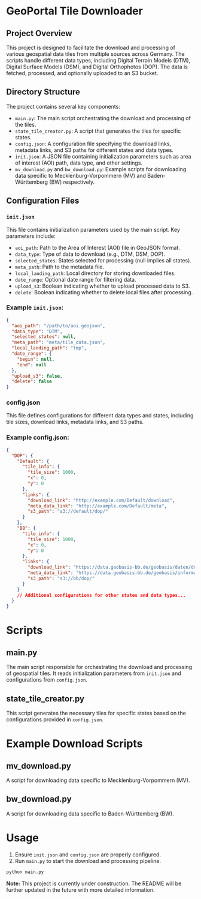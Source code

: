 # GeoPortal Tile Downloader

## Project Overview

This project is designed to facilitate the download and processing of various geospatial data tiles from multiple sources across Germany. The scripts handle different data types, including Digital Terrain Models (DTM), Digital Surface Models (DSM), and Digital Orthophotos (DOP). The data is fetched, processed, and optionally uploaded to an S3 bucket.

## Directory Structure

The project contains several key components:
- `main.py`: The main script orchestrating the download and processing of the tiles.
- `state_tile_creator.py`: A script that generates the tiles for specific states.
- `config.json`: A configuration file specifying the download links, metadata links, and S3 paths for different states and data types.
- `init.json`: A JSON file containing initialization parameters such as area of interest (AOI) path, data type, and other settings.
- `mv_download.py` and `bw_download.py`: Example scripts for downloading data specific to Mecklenburg-Vorpommern (MV) and Baden-Württemberg (BW) respectively.

## Configuration Files

### `init.json`

This file contains initialization parameters used by the main script. Key parameters include:

- `aoi_path`: Path to the Area of Interest (AOI) file in GeoJSON format.
- `data_type`: Type of data to download (e.g., DTM, DSM, DOP).
- `selected_states`: States selected for processing (null implies all states).
- `meta_path`: Path to the metadata file.
- `local_landing_path`: Local directory for storing downloaded files.
- `date_range`: Optional date range for filtering data.
- `upload_s3`: Boolean indicating whether to upload processed data to S3.
- `delete`: Boolean indicating whether to delete local files after processing.

### Example `init.json`:

```json
{
  "aoi_path": "/path/to/aoi.geojson",
  "data_type": "DTM",
  "selected_states": null,
  "meta_path": "meta/tile_data.json",
  "local_landing_path": "tmp",
  "date_range": {
    "begin": null,
    "end": null
  },
  "upload_s3": false,
  "delete": false
}
```

### config.json
This file defines configurations for different data types and states, including tile sizes, download links, metadata links, and S3 paths.

### Example config.json:
```json
{
  "DOP": {
    "Default": {
      "tile_info": {
        "tile_size": 1000,
        "x": 0,
        "y": 0
      },
      "links": {
        "download_link": "http://example.com/Default/download",
        "meta_data_link": "http://example.com/Default/meta",
        "s3_path": "s3://default/dop/"
      }
    },
    "BB": {
      "tile_info": {
        "tile_size": 1000,
        "x": 0,
        "y": 0
      },
      "links": {
        "download_link": "https://data.geobasis-bb.de/geobasis/daten/dop/rgbi_tif/dop_{}.zip",
        "meta_data_link": "https://data.geobasis-bb.de/geobasis/information/aktualitaeten/bb_dop_aktualitaet.csv",
        "s3_path": "s3://bb/dop/"
      }
    }
    // Additional configurations for other states and data types...
  }
}
```

# Scripts

## main.py
The main script responsible for orchestrating the download and processing of geospatial tiles. It reads initialization parameters from `init.json` and configurations from `config.json`.

## state_tile_creator.py
This script generates the necessary tiles for specific states based on the configurations provided in `config.json`.

# Example Download Scripts

## mv_download.py
A script for downloading data specific to Mecklenburg-Vorpommern (MV).

## bw_download.py
A script for downloading data specific to Baden-Württemberg (BW).

# Usage

1. Ensure `init.json` and `config.json` are properly configured.
2. Run `main.py` to start the download and processing pipeline.

```bash
python main.py
```

**Note:** This project is currently under construction. The README will be further updated in the future with more detailed information.